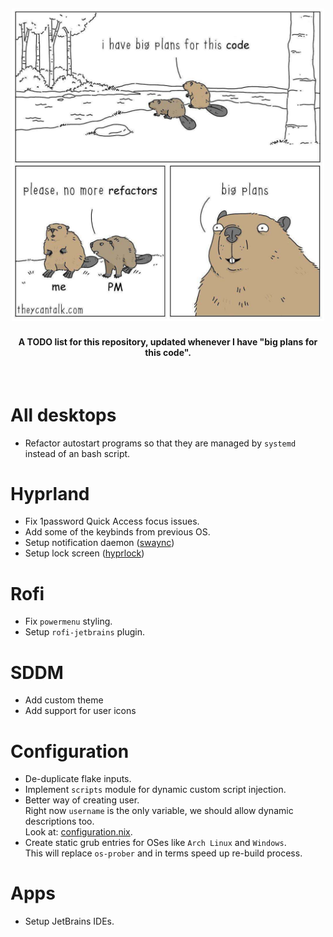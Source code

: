 <h2 align="center">
    <img alt="I have big plans for this code. please, no mor refactors. big plans..." src="assets/big-plans.png" width="500px">
    <br />
</h2>

<h4 align="center">
    A TODO list for this repository, updated whenever I have "big plans for this code".
</h4>
<br />

# All desktops
- Refactor autostart programs so that they are managed by `systemd` instead of an bash script.

# Hyprland
- Fix 1password Quick Access focus issues.
- Add some of the keybinds from previous OS.
- Setup notification daemon ([swaync](https://github.com/ErikReider/SwayNotificationCenter))
- Setup lock screen ([hyprlock](https://github.com/hyprwm/hyprlock))

# Rofi
- Fix `powermenu` styling.
- Setup `rofi-jetbrains` plugin.

# SDDM
- Add custom theme
- Add support for user icons

# Configuration
- De-duplicate flake inputs.
- Implement `scripts` module for dynamic custom script injection.
- Better way of creating user.  
  Right now `username` is the only variable, we should allow dynamic descriptions too.  
  Look at: [configuration.nix](configuration.nix#94).
- Create static grub entries for OSes like `Arch Linux` and `Windows`.  
  This will replace `os-prober` and in terms speed up re-build process.

# Apps 
- Setup JetBrains IDEs.